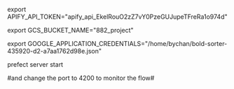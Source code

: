 export APIFY_API_TOKEN="apify_api_EkelRouO2zZ7vY0PzeGUJupeTFreRa1o974d"

export GCS_BUCKET_NAME="882_project"

export GOOGLE_APPLICATION_CREDENTIALS="/home/bychan/bold-sorter-435920-d2-a7aa1762d98e.json"

prefect server start

#and change the port to 4200 to monitor the flow#